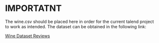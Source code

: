 # IMPORTATNT
The wine.csv should be placed here in order for the current talend project to work
as intended. The dataset can be obtained in the following link:

[Wine Dataset Reviews](https://www.kaggle.com/samuelmcguire/wine-reviews-data)

